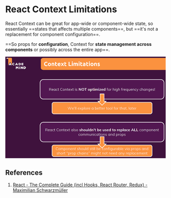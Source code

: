 # React Context Limitations

React Context can be great for app-wide or component-wide state, so essentially ==states that affects multiple components==, but ==it's not a replacement for component configuration==.

==So props for **configuration**, Context for **state management across components** or possibly across the entire app==.

![126_React_Context_Limitations](..\img\126_React_Context_Limitations.jpg)

## References

1. [React - The Complete Guide (incl Hooks, React Router, Redux) - Maximilian Schwarzmüller](https://www.udemy.com/course/react-the-complete-guide-incl-redux/)
